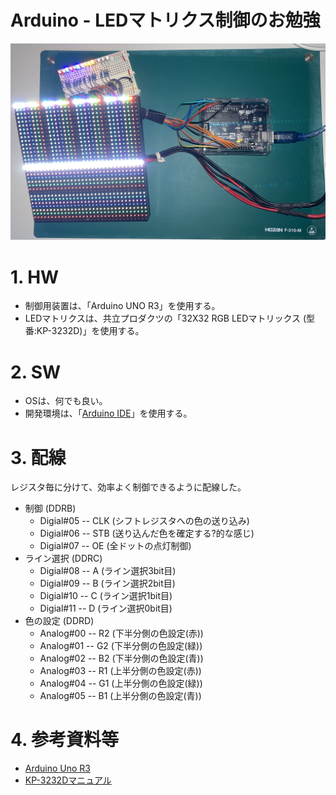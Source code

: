 # Arduino - LEDマトリクス制御のお勉強

![イメージ](image.jpeg)

# 1. HW
- 制御用装置は、「Arduino UNO R3」を使用する。
- LEDマトリクスは、共立プロダクツの「32X32 RGB LEDマトリックス (型番:KP-3232D)」を使用する。

# 2. SW
- OSは、何でも良い。
- 開発環境は、「[Arduino IDE][def_url_aide]」を使用する。

# 3. 配線
レジスタ毎に分けて、効率よく制御できるように配線した。
- 制御 (DDRB)
  - Digial#05 -- CLK (シフトレジスタへの色の送り込み)
  - Digial#06 -- STB (送り込んだ色を確定する?的な感じ)
  - Digial#07 -- OE (全ドットの点灯制御)
- ライン選択 (DDRC)
  - Digial#08 -- A (ライン選択3bit目)
  - Digial#09 -- B (ライン選択2bit目)
  - Digial#10 -- C (ライン選択1bit目)
  - Digial#11 -- D (ライン選択0bit目)
- 色の設定 (DDRD)
  - Analog#00 -- R2 (下半分側の色設定(赤))
  - Analog#01 -- G2 (下半分側の色設定(緑))
  - Analog#02 -- B2 (下半分側の色設定(青))
  - Analog#03 -- R1 (上半分側の色設定(赤))
  - Analog#04 -- G1 (上半分側の色設定(緑))
  - Analog#05 -- B1 (上半分側の色設定(青))

# 4. 参考資料等
- [Arduino Uno R3][def_url_aur3]
- [KP-3232Dマニュアル][def_url_kp3232dman]


[def_url_aide]: https://www.arduino.cc/en/software
[def_url_aur3]: https://store-usa.arduino.cc/products/arduino-uno-rev3/
[def_url_kp3232dman]: https://www.kyohritsu.jp/eclib/PROD/MANUAL/kp3232d.pdf
